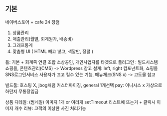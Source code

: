 
## 기본
네이버스토어 + cafe 24 장점
1. 상품관리
2. 매출관리(월별, 회계원가, 배송비)
3. 그래프통계
4. 맞춤형 UI ( HTML 빼고 넣고, 색깔만, 정렬 )

틀: 기본 + 회계쪽 연결 조합
소상공인, 개인사업자를 타겟으로
플러그인 : 빌드시스템
               쇼핑몰, 콘텐츠관리(CMS) -> Wordpress 참고
설계: left, right 컴포넌트화, 쇼핑몰 SNS로그인서비스
        사용자가 끄고 킬수 있는 기능, 메뉴체크(SNS x) -> 고도몰 참고

빌드툴: 호스팅 X, jbog처럼 커스터마이징, general 1개선택
pay: 이니시스 x 가상으로 하던지 무통장입금

상품 디테일: (썸네일) 이미지 1개 or 여러개 setTimeout
                        리스트에 뜨는거 + 클릭시 이미지 개수
리뷰: 고객의 이상한 사진 처리기능
